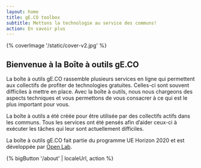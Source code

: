 ```yaml
---
layout: home
title: gE.CO toolbox
subtitle: Mettons la technologie au service des communs!
action: En savoir plus
---
```


{% coverImage '/static/cover-v2.jpg' %}

## Bienvenue à la Boîte à outils gE.CO

La boîte à outils gE.CO rassemble plusieurs services en ligne qui permettent aux collectifs de profiter de technologies gratuites. Celles-ci sont souvent difficiles à mettre en place. Avec la boîte à outils, nous nous chargeons des aspects techniques et vous permettons de vous consacrer à ce qui est le plus important pour vous.

La boîte à outils a été créée pour être utilisée par des collectifs actifs dans les communs. Tous les services ont été pensés afin d’aider ceux-ci à exécuter les tâches qui leur sont actuellement difficiles.

La boîte à outils gE.CO fait partie du programme UE Horizon 2020 et est développée par
[Open Lab](https://openlab.ncl.ac.uk).

{% bigButton '/about' | localeUrl, action %}
